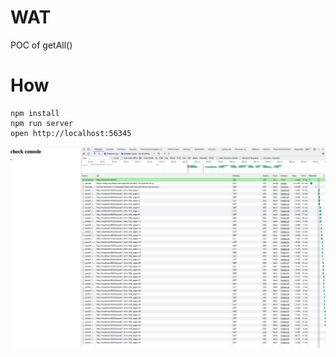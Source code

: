 # WAT

POC of getAll()

# How

```
npm install
npm run server
open http://localhost:56345
```

![example](./example.png)
